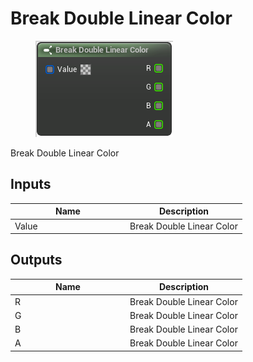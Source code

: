 # Break Double Linear Color

<div align="left" data-full-width="false">

<figure><img src="break_double_linear_color.png" alt=""><figcaption></figcaption></figure>

</div>

Break Double Linear Color

## Inputs

<table>
<thead><tr><th width="170">Name</th><th>Description</th></tr></thead>
<tbody>
<tr><td>Value</td><td>Break Double Linear Color</td></tr>
</tbody>
</table>

## Outputs

<table>
<thead><tr><th width="170">Name</th><th>Description</th></tr></thead>
<tbody>
<tr><td>R</td><td>Break Double Linear Color</td></tr>
<tr><td>G</td><td>Break Double Linear Color</td></tr>
<tr><td>B</td><td>Break Double Linear Color</td></tr>
<tr><td>A</td><td>Break Double Linear Color</td></tr>
</tbody>
</table>